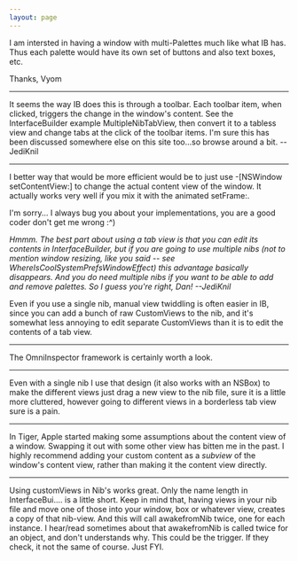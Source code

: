 ```yaml
---
layout: page
---
```




I am intersted in having a window with multi-Palettes much like what IB has. Thus each palette would have its own set of buttons and also text boxes, etc.

Thanks,
Vyom

----

It seems the way IB does this is through a toolbar. Each toolbar item, when clicked, triggers the change in the window's content. See the InterfaceBuilder example MultipleNibTabView, then convert it to a tabless view and change tabs at the click of the toolbar items. I'm sure this has been discussed somewhere else on this site too...so browse around a bit. --JediKnil

----

I better way that would be more efficient would be to just use -[NSWindow setContentView:] to change the actual content view of the window. It actually works very well if you mix it with the animated setFrame:.

I'm sorry... I always bug you about your implementations, you are a good coder don't get me wrong :^)

*Hmmm. The best part about using a tab view is that you can edit its contents in InterfaceBuilder, but if you are going to use multiple nibs (not to mention window resizing, like you said -- see WhereIsCoolSystemPrefsWindowEffect) this advantage basically disappears. And you do need multiple nibs if you want to be able to add and remove palettes. So I guess you're right, Dan! --JediKnil*

Even if you use a single nib, manual view twiddling is often easier in IB, since you can add a bunch of raw CustomViews to the nib, and it's somewhat less annoying to edit separate CustomViews than it is to edit the contents of a tab view.

----

The OmniInspector framework is certainly worth a look.

----

Even with a single nib I use that design (it also works with an NSBox) to make the different views just drag a new view to the nib file, sure it is a little more cluttered, however going to different views in a borderless tab view sure is a pain.

----

In Tiger, Apple started making some assumptions about the content view of a window. Swapping it out with some other view has bitten me in the past. I highly recommend adding your custom content as a *subview* of the window's content view, rather than making it the content view directly.

----
Using customViews in Nib's works great. Only the name length in InterfaceBui.... is a little short.
Keep in mind that, having views in your nib file and move one of those into your window, box or whatever view, creates a copy of that nib-view. And this will call awakefromNib twice, one for each instance. I hear/read sometimes about that awakefromNib is called twice for an object, and don't understands why. This could be the trigger. If they check, it not the same of course. Just FYI.
